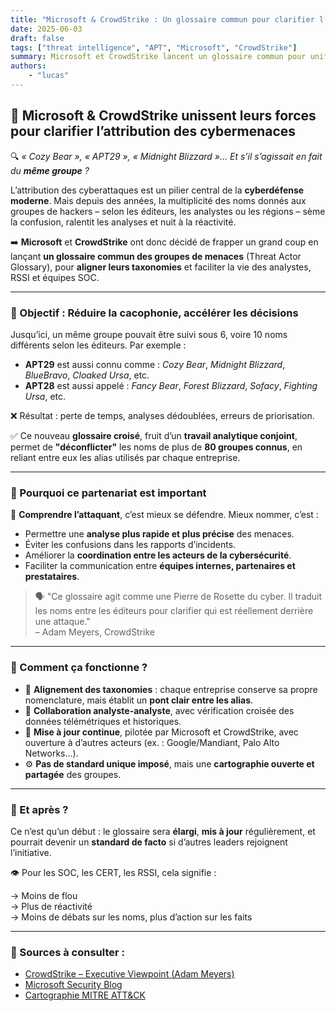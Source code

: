 ```yaml
---
title: "Microsoft & CrowdStrike : Un glossaire commun pour clarifier l’attribution des cybermenaces"
date: 2025-06-03
draft: false
tags: ["threat intelligence", "APT", "Microsoft", "CrowdStrike"]
summary: Microsoft et CrowdStrike lancent un glossaire commun pour unifier les noms des groupes APT et faciliter l’analyse des cybermenaces.
authors:
    - "lucas"
---
```


## 🧭 Microsoft & CrowdStrike unissent leurs forces pour clarifier l’attribution des cybermenaces

🔍 *« Cozy Bear », « APT29 », « Midnight Blizzard »… Et s’il s’agissait en fait du **même groupe** ?*

L’attribution des cyberattaques est un pilier central de la **cyberdéfense moderne**. Mais depuis des années, la multiplicité des noms donnés aux groupes de hackers – selon les éditeurs, les analystes ou les régions – sème la confusion, ralentit les analyses et nuit à la réactivité.

➡️ **Microsoft** et **CrowdStrike** ont donc décidé de frapper un grand coup en lançant **un glossaire commun des groupes de menaces** (Threat Actor Glossary), pour **aligner leurs taxonomies** et faciliter la vie des analystes, RSSI et équipes SOC.

---

### 🎯 Objectif : Réduire la cacophonie, accélérer les décisions

Jusqu’ici, un même groupe pouvait être suivi sous 6, voire 10 noms différents selon les éditeurs. Par exemple :

- **APT29** est aussi connu comme : *Cozy Bear*, *Midnight Blizzard*, *BlueBravo*, *Cloaked Ursa*, etc.
- **APT28** est aussi appelé : *Fancy Bear*, *Forest Blizzard*, *Sofacy*, *Fighting Ursa*, etc.

❌ Résultat : perte de temps, analyses dédoublées, erreurs de priorisation.

✅ Ce nouveau **glossaire croisé**, fruit d’un **travail analytique conjoint**, permet de **"déconflicter"** les noms de plus de **80 groupes connus**, en reliant entre eux les alias utilisés par chaque entreprise.

---

### 🧠 Pourquoi ce partenariat est important

🔐 **Comprendre l’attaquant**, c’est mieux se défendre. Mieux nommer, c’est :

- Permettre une **analyse plus rapide et plus précise** des menaces.
- Éviter les confusions dans les rapports d’incidents.
- Améliorer la **coordination entre les acteurs de la cybersécurité**.
- Faciliter la communication entre **équipes internes, partenaires et prestataires**.

> 🗣️ "Ce glossaire agit comme une Pierre de Rosette du cyber. Il traduit les noms entre les éditeurs pour clarifier qui est réellement derrière une attaque."  
> – Adam Meyers, CrowdStrike

---

### 🧱 Comment ça fonctionne ?

- 🧩 **Alignement des taxonomies** : chaque entreprise conserve sa propre nomenclature, mais établit un **pont clair entre les alias**.
- 🤝 **Collaboration analyste-analyste**, avec vérification croisée des données télémétriques et historiques.
- 🔄 **Mise à jour continue**, pilotée par Microsoft et CrowdStrike, avec ouverture à d’autres acteurs (ex. : Google/Mandiant, Palo Alto Networks…).
- ⚙️ **Pas de standard unique imposé**, mais une **cartographie ouverte et partagée** des groupes.

---

### 🚀 Et après ?

Ce n’est qu’un début : le glossaire sera **élargi**, **mis à jour** régulièrement, et pourrait devenir un **standard de facto** si d’autres leaders rejoignent l’initiative.

👁️ Pour les SOC, les CERT, les RSSI, cela signifie :

→ Moins de flou  
→ Plus de réactivité  
→ Moins de débats sur les noms, plus d’action sur les faits

---

### 🔗 Sources à consulter :

- [CrowdStrike – Executive Viewpoint (Adam Meyers)](https://www.crowdstrike.com/en-us/blog/crowdstrike-and-microsoft-unite-to-deconflict-cyber-threat-attribution/)
- [Microsoft Security Blog](https://www.microsoft.com/en-us/security/blog/2025/06/02/announcing-a-new-strategic-collaboration-to-bring-clarity-to-threat-actor-naming/)
- [Cartographie MITRE ATT&CK](https://attack.mitre.org/groups/)

